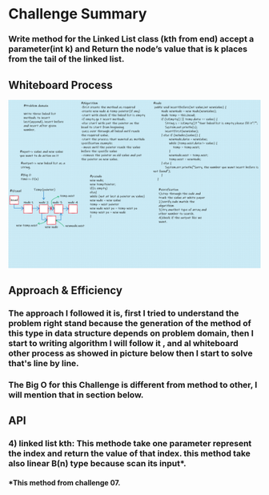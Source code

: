 # Challenge Summary

### Write method for the Linked List class (kth from end) accept a parameter(int k) and Return the node’s value that is k places from the tail of the linked list.


## Whiteboard Process
![linked-list-kth](assert/linkedListInsertion.png)

## Approach & Efficiency

### The approach I followed it is, first I tried to understand the problem right stand because the generation of the method of this type in data structure depends on problem domain, then I start to writing algorithm I will follow it , and al whiteboard other process as showed in picture below then I start to solve that's line by line.
### The Big O for this Challenge is different from method to other, I will mention that in section below.

## API

### 4) linked list kth: This methode take one parameter represent the index and return the value of that index. this method take also linear B(n) type because scan its input*.

#### *This method from challenge 07.